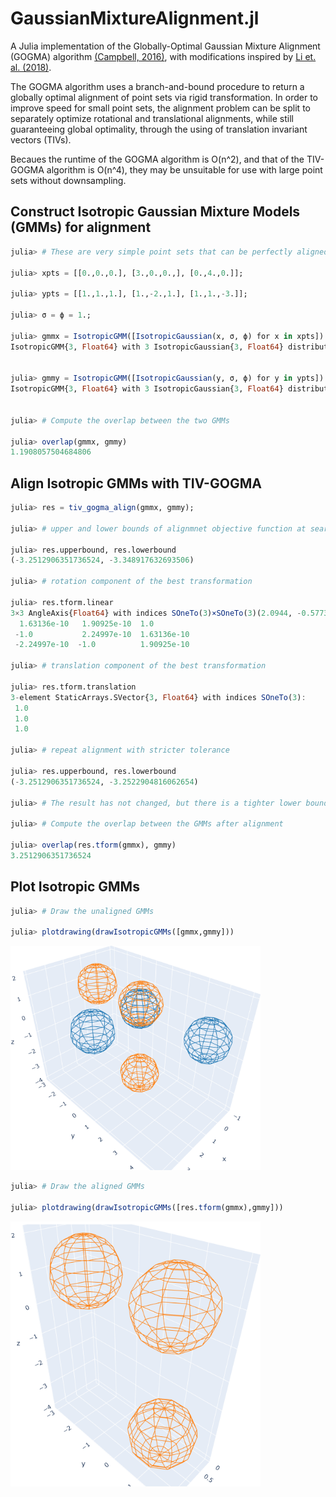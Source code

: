 # GaussianMixtureAlignment.jl

A Julia implementation of the Globally-Optimal Gaussian Mixture Alignment (GOGMA) algorithm [(Campbell, 2016)](https://arxiv.org/abs/1603.00150), with modifications inspired by
[Li et. al. (2018)](https://arxiv.org/abs/1812.11307). 

The GOGMA algorithm uses a branch-and-bound procedure to return a globally optimal alignment of point sets via rigid transformation. In order to improve speed for small point sets, the alignment problem can be split to separately optimize rotational and translational alignments, while still guaranteeing global optimality, through the using of translation invariant vectors (TIVs).

Becaues the runtime of the GOGMA algorithm is O(n^2), and that of the TIV-GOGMA algorithm is O(n^4), they may be unsuitable for use with large point sets without downsampling. 

## Construct Isotropic Gaussian Mixture Models (GMMs) for alignment

```julia
julia> # These are very simple point sets that can be perfectly aligned

julia> xpts = [[0.,0.,0.], [3.,0.,0.,], [0.,4.,0.]];

julia> ypts = [[1.,1.,1.], [1.,-2.,1.], [1.,1.,-3.]];

julia> σ = ϕ = 1.;

julia> gmmx = IsotropicGMM([IsotropicGaussian(x, σ, ϕ) for x in xpts])
IsotropicGMM{3, Float64} with 3 IsotropicGaussian{3, Float64} distributions.


julia> gmmy = IsotropicGMM([IsotropicGaussian(y, σ, ϕ) for y in ypts])
IsotropicGMM{3, Float64} with 3 IsotropicGaussian{3, Float64} distributions.


julia> # Compute the overlap between the two GMMs

julia> overlap(gmmx, gmmy)
1.1908057504684806
```

## Align Isotropic GMMs with TIV-GOGMA

```julia
julia> res = tiv_gogma_align(gmmx, gmmy);

julia> # upper and lower bounds of alignmnet objective function at search termination

julia> res.upperbound, res.lowerbound
(-3.2512906351736524, -3.348917632693506)

julia> # rotation component of the best transformation

julia> res.tform.linear
3×3 AngleAxis{Float64} with indices SOneTo(3)×SOneTo(3)(2.0944, -0.57735, 0.57735, -0.57735):
  1.63136e-10   1.90925e-10  1.0
 -1.0           2.24997e-10  1.63136e-10
 -2.24997e-10  -1.0          1.90925e-10

julia> # translation component of the best transformation

julia> res.tform.translation
3-element StaticArrays.SVector{3, Float64} with indices SOneTo(3):
 1.0
 1.0
 1.0

julia> # repeat alignment with stricter tolerance

julia> res.upperbound, res.lowerbound
(-3.2512906351736524, -3.2522904816062654)

julia> # The result has not changed, but there is a tighter lower bound

julia> # Compute the overlap between the GMMs after alignment

julia> overlap(res.tform(gmmx), gmmy)
3.2512906351736524
```

## Plot Isotropic GMMs
```julia
julia> # Draw the unaligned GMMs

julia> plotdrawing(drawIsotropicGMMs([gmmx,gmmy]))
```
<img src="./assets/image/example.png" width="400"/>

```julia
julia> # Draw the aligned GMMs

julia> plotdrawing(drawIsotropicGMMs([res.tform(gmmx),gmmy]))
```
<img src="./assets/image/example_aligned.png" width="400"/>
